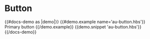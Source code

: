 # Button

{{#docs-demo as |demo|}}
  {{#demo.example name='au-button.hbs'}}
    <AuButton>
      Primary button
    </AuButton>
  {{/demo.example}}
  {{demo.snippet 'au-button.hbs'}}
{{/docs-demo}}
